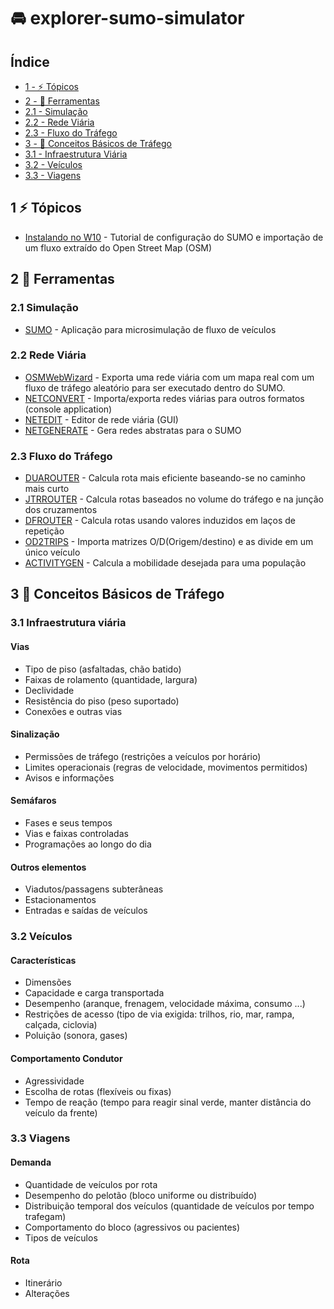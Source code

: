 # :oncoming_automobile: explorer-sumo-simulator

## Índice

-  [1 - ⚡ Tópicos](#1--tópicos)
-  [2 - 🔧 Ferramentas](#2--ferramentas)
  - [2.1 - Simulação](#21-simulação)  
  - [2.2 - Rede Viária](#22-rede-viária)  
  - [2.3 - Fluxo do Tráfego](#23-fluxo-do-tráfego)
-  [3 - 🚦 Conceitos Básicos de Tráfego](#3--conceitos-básicos-de-tráfego)
  - [3.1 - Infraestrutura Viária](#31-infraestrutura-viária)
  - [3.2 - Veículos](#32-veículos)
  - [3.3 - Viagens](#33-viagens)

 ## 1 ⚡ Tópicos 

- [Instalando no W10](pages/README.md) - Tutorial de configuração do SUMO e importação de um fluxo extraído do Open Street Map (OSM)

## 2 🔧 Ferramentas

### 2.1 Simulação

- [SUMO](https://sumo.dlr.de/docs/) - Aplicação para microsimulação de fluxo de veículos

### 2.2 Rede Viária

- [OSMWebWizard](https://sumo.dlr.de/docs/Tutorials/OSMWebWizard.html) - Exporta uma rede viária com um mapa real com um fluxo de tráfego aleatório para ser executado dentro do SUMO.
- [NETCONVERT](https://sumo.dlr.de/docs/netconvert.html) - Importa/exporta redes viárias para outros formatos (console application)
- [NETEDIT](https://sumo.dlr.de/docs/Netedit/index.html) - Editor de rede viária (GUI)
- [NETGENERATE](https://sumo.dlr.de/docs/netgenerate.html) - Gera redes abstratas para o SUMO

### 2.3 Fluxo do Tráfego

- [DUAROUTER](https://sumo.dlr.de/docs/duarouter.html) - Calcula rota mais eficiente baseando-se no caminho mais curto
- [JTRROUTER](https://sumo.dlr.de/docs/jtrrouter.html) - Calcula rotas baseados no volume do tráfego e na junção dos cruzamentos
- [DFROUTER](https://sumo.dlr.de/docs/dfrouter.html) - Calcula rotas usando valores induzidos em laços de repetição
- [OD2TRIPS](https://sumo.dlr.de/docs/od2trips.html) - Importa matrizes O/D(Origem/destino) e as divide em um único veículo
- [ACTIVITYGEN](https://sumo.dlr.de/docs/activitygen.html) - Calcula a mobilidade desejada para uma população 

## 3 🚦 Conceitos Básicos de Tráfego

### 3.1 Infraestrutura viária  

#### Vias

- Tipo de piso (asfaltadas, chão batido)
- Faixas de rolamento (quantidade, largura)
- Declividade
- Resistência do piso (peso suportado)
- Conexões e outras vias

#### Sinalização

- Permissões de tráfego (restrições a veículos por horário)
- Limites operacionais (regras de velocidade, movimentos permitidos)
- Avisos e informações

#### Semáfaros

- Fases e seus tempos
- Vias e faixas controladas
- Programações ao longo do dia

#### Outros elementos

- Viadutos/passagens subterâneas
- Estacionamentos
- Entradas e saídas de veículos

### 3.2 Veículos  

#### Características

- Dimensões
- Capacidade e carga transportada
- Desempenho (aranque, frenagem, velocidade máxima, consumo ...)
- Restrições de acesso (tipo de via exigida: trilhos, rio, mar, rampa, calçada, ciclovia)
- Poluição (sonora, gases)

#### Comportamento Condutor

- Agressividade
- Escolha de rotas (flexíveis ou fixas)
- Tempo de reação (tempo para reagir sinal verde, manter distância do veículo da frente)

### 3.3 Viagens

#### Demanda

- Quantidade de veículos por rota
- Desempenho do pelotão (bloco uniforme ou distribuído)
- Distribuição temporal dos veículos (quantidade de veículos por tempo trafegam)
- Comportamento do bloco (agressivos ou pacientes)
- Tipos de veículos

#### Rota

- Itinerário
- Alterações
